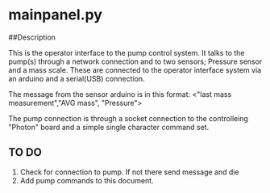 # mainpanel.py

##Description

This is the operator interface to the pump control system. 
It talks to the pump(s) through a network connection and to two sensors;
Pressure sensor and a mass scale. These are connected to the operator
interface system via an arduino and a serial(USB) connection.

The message from the sensor arduino is in this format:
 <"last mass measurement","AVG mass", "Pressure">

The pump connection is through a socket connection to the controlleing
"Photon" board and a simple single character command set. 

## TO DO

1. Check for connection to pump. If not there send message and die
2. Add pump commands to this document.  


